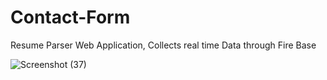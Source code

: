 # Contact-Form
Resume Parser Web Application, Collects real time Data through Fire Base

![Screenshot (37)](https://user-images.githubusercontent.com/108248545/191855895-b7e56cd8-6bab-42c1-b867-4c4d810cd6a0.png)

